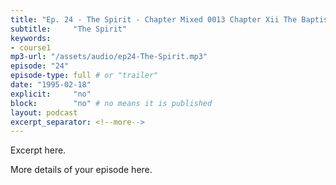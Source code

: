 ```yaml
---
title: "Ep. 24 - The Spirit - Chapter Mixed 0013 Chapter Xii The Baptism In The Holy Spirit Accessible To U"
subtitle:     "The Spirit"
keywords:
- course1
mp3-url: "/assets/audio/ep24-The-Spirit.mp3"
episode: "24"
episode-type: full # or "trailer"
date: "1995-02-18"
explicit:     "no"
block:        "no" # no means it is published
layout: podcast
excerpt_separator: <!--more-->
---
```

Excerpt here.
<!--more-->

More details of your episode here.
